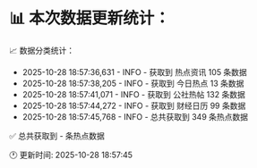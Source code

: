 📊 本次数据更新统计：
==========================

📈 数据分类统计：
- 2025-10-28 18:57:36,631 - INFO - 获取到 热点资讯 105 条数据
- 2025-10-28 18:57:38,205 - INFO - 获取到 今日热点 13 条数据
- 2025-10-28 18:57:41,071 - INFO - 获取到 公社热帖 132 条数据
- 2025-10-28 18:57:44,272 - INFO - 获取到 财经日历 99 条数据
- 2025-10-28 18:57:45,768 - INFO - 总共获取到 349 条热点数据

✅ 总共获取到 - 条热点数据

🕐 更新时间: 2025-10-28 18:57:45

